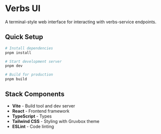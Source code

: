 # Verbs UI

A terminal-style web interface for interacting with verbs-service endpoints.

## Quick Setup

```bash
# Install dependencies
pnpm install

# Start development server
pnpm dev

# Build for production
pnpm build
```

## Stack Components

- **Vite** - Build tool and dev server
- **React** - Frontend framework
- **TypeScript** - Types
- **Tailwind CSS** - Styling with Gruvbox theme
- **ESLint** - Code linting
